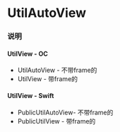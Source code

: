 # UtilAutoView
### 说明
#### UtilView - OC
* UtilAutoView - 不带frame的
* UtilView - 带frame的


#### UtilView - Swift
* PublicUtilAutoView- 不带frame的
* PublicUtilView - 带frame的